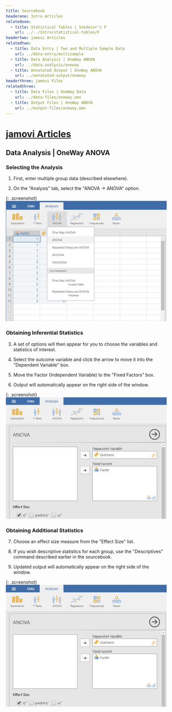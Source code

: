 ```yaml
---
title: Sourcebook
headerone: Intro Articles
relatedone:
  - title: Statistical Tables | Snedecor's F
    url: ../../Intro/statistical-tables/F
headertwo: jamovi Articles
relatedtwo:
  - title: Data Entry | Two and Multiple Sample Data
    url: ../data-entry/multisample
  - title: Data Analysis | OneWay ANOVA
    url: ../data-analysis/oneway
  - title: Annotated Output | OneWay ANOVA
    url: ../annotated-output/oneway
headerthree: jamovi Files
relatedthree:
  - title: Data Files | OneWay Data
    url: ../data-files/oneway.omv
  - title: Output Files | OneWay ANOVA
    url: ../output-files/oneway.omv
---
```


# [jamovi Articles](../index.md)

## Data Analysis | OneWay ANOVA

### Selecting the Analysis

1. First, enter multiple group data (described elsewhere).

2. On the "Analysis" tab, select the "ANOVA → ANOVA" option.

{: .screenshot}
![Screenshot for selecting analysis](oneway1.png)

### Obtaining Inferential Statistics

3. A set of options will then appear for you to choose the variables and statistics of interest.

4. Select the outcome variable and click the arrow to move it into the "Dependent Variable" box. 

5. Move the Factor (Independent Variable) to the "Fixed Factors" box.

6. Output will automatically appear on the right side of the window. 

{: .screenshot}
![Screenshot for obtaining inferentials](oneway2.png)

### Obtaining Additional Statistics

7. Choose an effect size measure from the "Effect Size" list.

8. If you wish descriptive statistics for each group, use the "Descriptives" command described earlier in the sourcebook.

9. Updated output will automatically appear on the right side of the window. 

{: .screenshot}
![Screenshot for obtaining additional statistics](oneway3.png)
